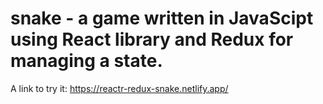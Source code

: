# snake - a game written in JavaScipt using React library and Redux for managing a state.

A link to try it: https://reactr-redux-snake.netlify.app/
